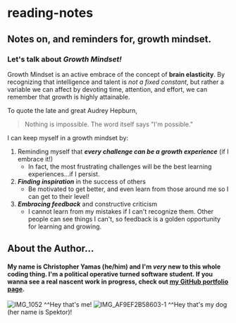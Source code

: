 # reading-notes
## Notes on, and reminders for, growth mindset.

### Let's talk about ***Growth Mindset!***

Growth Mindset is an active embrace of the concept of **brain elasticity**. By recognizing that intelligence and talent is *not a fixed constant*, but rather a variable we can affect by devoting time, attention, and effort, we can remember that growth is highly attainable.

To quote the late and great Audrey Hepburn,
> Nothing is impossible. The word itself says "I'm possible."

I can keep myself in a growth mindset by:

1. Reminding myself that ***every challenge can be a growth experience*** (if I embrace it!)
   - In fact, the most frustrating challenges will be the best learning experiences...if I persist.
2. ***Finding inspiration*** in the success of others
   - Be motivated to get better, and even learn from those around me so I can get to their level!
3. ***Embracing feedback*** and constructive criticism
   - I cannot learn from my mistakes if I can't recognize them. Other people can see things I can't, so feedback is a golden opportunity for learning and growing.

## About the Author...
#### My name is Christopher Yamas (he/him) and I'm ***very*** new to this whole coding thing. I'm a political operative turned software student. If you wanna see a real nascent work in progress, check out [my GitHub portfolio page](https://github.com/chrisyamas).

![IMG_1052](https://user-images.githubusercontent.com/44851813/150867414-e8299e6b-9c40-452a-ae00-ae8fceda94db.jpg)
^^Hey that's me!
![IMG_AF9EF2B58603-1](https://user-images.githubusercontent.com/44851813/150867799-95684367-8286-4d75-89cd-7af3664a33ef.jpeg)
^^Hey that's my dog (her name is Spektor)!
